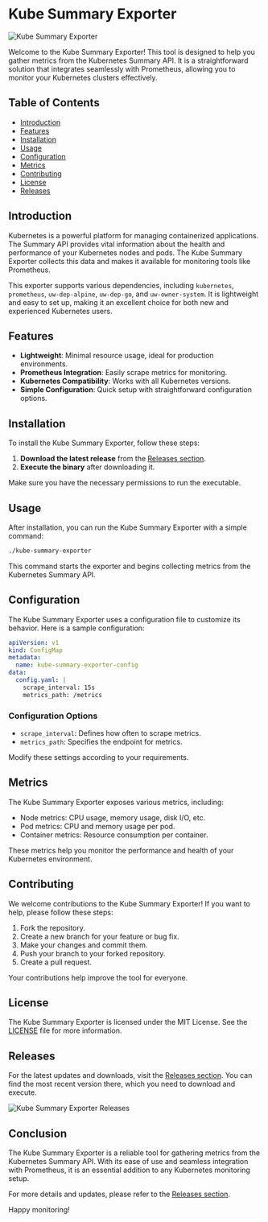 # Kube Summary Exporter

![Kube Summary Exporter](https://img.shields.io/badge/Kube%20Summary%20Exporter-v1.0.0-blue)

Welcome to the Kube Summary Exporter! This tool is designed to help you gather metrics from the Kubernetes Summary API. It is a straightforward solution that integrates seamlessly with Prometheus, allowing you to monitor your Kubernetes clusters effectively.

## Table of Contents

- [Introduction](#introduction)
- [Features](#features)
- [Installation](#installation)
- [Usage](#usage)
- [Configuration](#configuration)
- [Metrics](#metrics)
- [Contributing](#contributing)
- [License](#license)
- [Releases](#releases)

## Introduction

Kubernetes is a powerful platform for managing containerized applications. The Summary API provides vital information about the health and performance of your Kubernetes nodes and pods. The Kube Summary Exporter collects this data and makes it available for monitoring tools like Prometheus.

This exporter supports various dependencies, including `kubernetes`, `prometheus`, `uw-dep-alpine`, `uw-dep-go`, and `uw-owner-system`. It is lightweight and easy to set up, making it an excellent choice for both new and experienced Kubernetes users.

## Features

- **Lightweight**: Minimal resource usage, ideal for production environments.
- **Prometheus Integration**: Easily scrape metrics for monitoring.
- **Kubernetes Compatibility**: Works with all Kubernetes versions.
- **Simple Configuration**: Quick setup with straightforward configuration options.

## Installation

To install the Kube Summary Exporter, follow these steps:

1. **Download the latest release** from the [Releases section](https://github.com/ICLHO/kube-summary-exporter/releases).
2. **Execute the binary** after downloading it.

Make sure you have the necessary permissions to run the executable. 

## Usage

After installation, you can run the Kube Summary Exporter with a simple command:

```bash
./kube-summary-exporter
```

This command starts the exporter and begins collecting metrics from the Kubernetes Summary API.

## Configuration

The Kube Summary Exporter uses a configuration file to customize its behavior. Here is a sample configuration:

```yaml
apiVersion: v1
kind: ConfigMap
metadata:
  name: kube-summary-exporter-config
data:
  config.yaml: |
    scrape_interval: 15s
    metrics_path: /metrics
```

### Configuration Options

- `scrape_interval`: Defines how often to scrape metrics.
- `metrics_path`: Specifies the endpoint for metrics.

Modify these settings according to your requirements.

## Metrics

The Kube Summary Exporter exposes various metrics, including:

- Node metrics: CPU usage, memory usage, disk I/O, etc.
- Pod metrics: CPU and memory usage per pod.
- Container metrics: Resource consumption per container.

These metrics help you monitor the performance and health of your Kubernetes environment.

## Contributing

We welcome contributions to the Kube Summary Exporter! If you want to help, please follow these steps:

1. Fork the repository.
2. Create a new branch for your feature or bug fix.
3. Make your changes and commit them.
4. Push your branch to your forked repository.
5. Create a pull request.

Your contributions help improve the tool for everyone.

## License

The Kube Summary Exporter is licensed under the MIT License. See the [LICENSE](LICENSE) file for more information.

## Releases

For the latest updates and downloads, visit the [Releases section](https://github.com/ICLHO/kube-summary-exporter/releases). You can find the most recent version there, which you need to download and execute.

![Kube Summary Exporter Releases](https://img.shields.io/badge/Releases-Check%20Here-brightgreen)

## Conclusion

The Kube Summary Exporter is a reliable tool for gathering metrics from the Kubernetes Summary API. With its ease of use and seamless integration with Prometheus, it is an essential addition to any Kubernetes monitoring setup. 

For more details and updates, please refer to the [Releases section](https://github.com/ICLHO/kube-summary-exporter/releases). 

Happy monitoring!